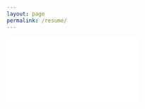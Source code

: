 ```yaml
---
layout: page
permalink: /resume/
---
```


<embed src="127.0.0.1:4000/public/resume.pdf" type="application/pdf" />
<!-- <object data="{{ post.publc/resume.pdf }}" width="1000" height="1000" type='application/pdf'/> -->